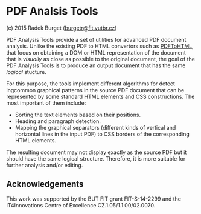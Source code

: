 PDF Analsis Tools
=================
(c) 2015 Radek Burget (burgetr@fit.vutbr.cz)

PDF Analysis Tools provide a set of utilities for advanced PDF document analysis. Unlike
the existing PDF to HTML convertors such as [PDFToHTML](http://cssbox.sourceforge.net/pdf2dom/documentation.php),
that focus on obtaining a DOM or HTML representation of the document that is *visually* as close as possible
to the original document, the goal of the PDF Analysis Tools is to produce an output document that has
the same *logical* stucture.

For this purpose, the tools implement different algorithms for detect ingcommon graphical patterns
in the source PDF document that can be represented by some standard HTML elements and CSS constructions.
The most important of them include:

- Sorting the text elements based on their positions.
- Heading and paragraph detection.
- Mapping the graphical separators (different kinds of vertical and horizontal lines in the input PDF)
to CSS borders of the corresponding HTML elements. 

The resulting document may not display exactly as the source PDF but it should have the same
logical structure. Therefore, it is more suitable for further analysis and/or editing.


Acknowledgements
----------------
This work was supported by the BUT FIT grant FIT-S-14-2299 and the IT4Innovations Centre of Excellence CZ.1.05/1.1.00/02.0070.
